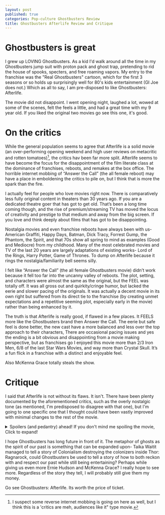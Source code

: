 ```yaml
---
layout: post
published: true
categories: Pop-culture Ghostbusters Review
title: Ghostbusters Afterlife Review and Critique
---
```


# Ghostbusters is great
I grew up LOVING Ghostbusters. As a kid I'd walk around all the time in my Ghostbusters jump suit with proton pack and ghost trap, pretending to rid the house of spooks, specters, and free roaming vapors. My entry to the franchise was the "Real Ghostbusters" cartoon, which for the first 3 seasons or so holds up surprisingly well for 80's kids entertainment (GI Joe does not.) Which as all to say, I am pre-disposed to like Ghostbusters: Afterlife.

The movie did not disappoint. I went opening night, laughed a lot, wowed at some of the scenes, felt the feels a little, and had a great time with my 9 year old. If you liked the original two movies go see this one, it's good.

# On the critics
While the general population seems to agree that Afterlife is a solid movie (an over-performing opening weekend and high user reviews on metacritic and rotten tomatoes)[^1], the critics hav been far more split. Afterlife seems to have become the focus for the disappointment of the film literate class at the dominance of franchises, reboots, and remakes at the box office. The horrible internet mobbing of “Answer the Call” (the all female reboot) may have a place in emboldening the critics to pile on, but I think that is more the spark than the fire.

I actually feel for people who love movies right now. There is comparatively less fully original content in theaters than 30 years ago. If you are a dedicated theatre goer that has got to get old. That’s been a long time coming though, and the rise of premium/streaming TV has moved the locus of creativity and prestige to that medium and away from the big screen. If you love and think deeply about films that has got to be disappointing.

Nostalgia movies and even franchise reboots have always been with us- American Graffiti, Happy Days, Batman, Dick Tracy, Forrest Gump, the Phantom, the Spirit, and that 70s show all spring to mind as examples (Good and Mediocre) from my childhood. Many of the most celebrated movies and TV of the last 20 years are largely adaptations of existing works- Lord of the Rings, Harry Potter, Game of Thrones. To dump on Afterlife because it rings the nostalgia/familiarity bell seems silly.

I felt like “Answer the Call” (the all female Ghostbusters movie) didn’t work because it fell too far into the uncanny valley of reboots. The plot, setting, and characters were almost the same as the original, but the FEEL was totally off. It was all gross out and quirkity/cringe humor, but lacked the eerie and slower pacing of the originals. It was actually a decent movie in its own right but suffered from its direct tie to the franchise (by creating unmet expectations and a repetitive seeming plot, especially early in the movie) rather than being enhanced by it.


The truth is that Afterlife is really good, if flawed in a few places. It FEELS more like the Ghostbusters brand then Answer the Call. The eerie but safe feel is done better, the new cast have a more balanced and less over the top approach to their characters, There are occasional pacing issues and yes the ending is a bit obvious and disappointing from a movie making perspective, but as franchises go I enjoyed this movie more than 2/3 Iron Men, 6/8 of the last Star Wars Movies, and way more than Crystal Skull. It’s a fun flick in a franchise with a distinct and enjoyable feel.

Also McKenna Grace totally steals the show.

# Critique 
I said that Afterlife is not without its flaws. It isn't. There have been plenty documented by the aforementioned critics, such as the overly nostalgic tone (as mentioned, I'm predisposed to disagree with that one), but I'm going to one specific one that I thought could have been vastly improved with minimal changes to the rest of the movie.

<details>
  <summary>Spoilers (and pedantry) ahead! If you don't mind me spoiling the movie, Click to expand!</summary>

 ## The Grandfather Effect
 Afterlife, as stated by the Jason Reitman (the director), is fundamentally a story about family. For Sony, it's about passing the torch of the franchise. For purposes of the plot, it is fundamentally about (SPOILER, seriously!) the legacy of Egon Spangler and his relationship to his family, particularly his grandchildren. It's been criticized as schmaltzy, but I found it a good and appropriate choice for the movie. After all, ghosts are echos of the past. A movie that is EXPLICITLY about ghosts seems like a perfect place to explore how those that have gone before us effect us today.

 Egon's ghost (spoiler- I told you!) spends most of the movie as an eerie but kind unseen force interacting with his family. I really liked this part of the story line. It is relatable- my grandparents are gone, but the lessons they taught me and the examples they set affect me everyday. We all live with the ghosts of our ancestors. 

 Certainly the franchise does, too. The spirit of Harold Ramis (the actor who played Egon and  also co-wrote the original two movies) did and should loom large over the series. Answer the Call suffered for mostly ignoring and mishandling the past and while Afterlife over-corrects it also produced a better movie with much more potential for the story to keep being told.

 Therefore, my major critique is the end of the movie. After the original Ghostbusters make their entrance (aside- another critique, their was not reason to save that to the end, we all know it was going to happen. A bit more "huh, so you are Egon's girl" ahead of time would have bene good, but my guess is Bill Murray made that impossible.) we spend way too much time with Egon as class 5 full corporeal free-roaming vapor. And then, after some nostalgia glamour shots, he appears to fade to heaven.

This is where the mistake is. It implies that Egon (and Ramis)'s spirit will go away. That whole point of the movie is that it didn't (and won't). The good parts of past don't need to dissolve into the ether, we carry them on with us. They, at worst, fade away with time.

What Reitman should have done is keep everything the same until Gozar is finally trapped and then have Egon's full apparition suddenly disappear. After all, Gozar's pyschokinetic energy is what powers the ghosts. Then, just use the movie making trope of having the his ghost appear in a reflection in a house window. Have the characters say goodbye that way, and then disappear into the house. 

Egon's spirit remains. You establish into canon the concept of "good ghosts." And you metaphorically acknowledge that the spirit's of ancestors never disappear, they just subiside into the background.

</details>

I hope Ghostbusters has long future in front of it. The metaphor of ghosts as the spirit of our past is something that can be expanded upon- Taika Waitit managed to tell a story of Colonialism destroying the colonizers inside Thor: Ragnarock, could Ghostbusters be used to tell a story of how to both reckon with and respect our past while still being entertaining? Perhaps while giving us even more Ernie Hudson and McKenna Grace? I really hope to see more. Regardless of the story they tell, I will probably still give them my money.

Go see Ghostbusters: Afterlife. Its worth the price of ticket.


[^1]: I suspect some reverse internet mobbing is going on here as well, but I think this is a 'critics are meh, audiences like it" type movie.


